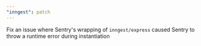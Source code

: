 ```yaml
---
"inngest": patch
---
```


Fix an issue where Sentry's wrapping of `inngest/express` caused Sentry to throw a runtime error during instantiation
